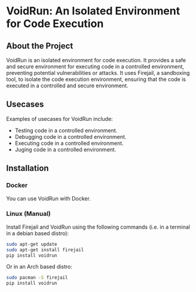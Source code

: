 # VoidRun: An Isolated Environment for Code Execution

## About the Project

VoidRun is an isolated environment for code execution. It provides a safe and secure environment for executing code in a controlled environment, preventing potential vulnerabilities or attacks. It uses Firejail, a sandboxing tool, to isolate the code execution environment, ensuring that the code is executed in a controlled and secure environment.

## Usecases

Examples of usecases for VoidRun include:


- Testing code in a controlled environment.
- Debugging code in a controlled environment.
- Executing code in a controlled environment.
- Juging code in a controlled environment.

## Installation

### Docker

You can use VoidRun with Docker.

### Linux (Manual)

Install Firejail and VoidRun using the following commands (i.e. in a terminal in a debian based distro):

```bash
sudo apt-get update
sudo apt-get install firejail
pip install voidrun
```

Or in an Arch based distro:

```bash
sudo pacman -S firejail
pip install voidrun
```


